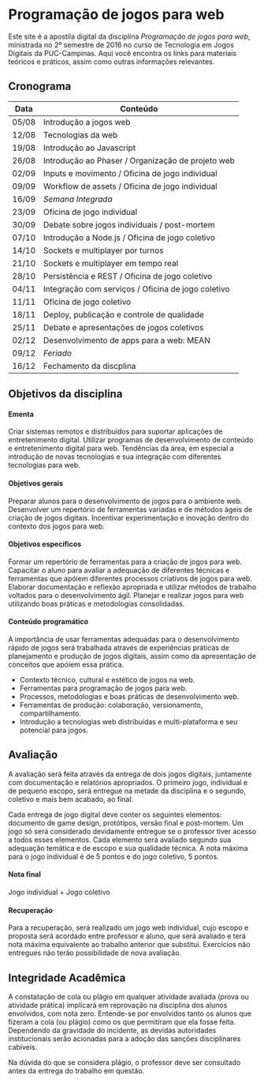 # Programação de jogos para web

<!--<center>![](imgs/singing.gif)</center>-->

Este site é a apostila digital da disciplina *Programação de jogos para web*, ministrada no 2º semestre de 2016 no curso de Tecnologia em Jogos Digitais da PUC-Campinas. Aqui você encontra os links para materiais teóricos e práticos, assim como outras informações relevantes.

## Cronograma

| Data  | Conteúdo                                           |
|-------|----------------------------------------------------|
| 05/08 | Introdução a jogos web                             |
| 12/08 | Tecnologias da web                                 |
| 19/08 | Introdução ao Javascript                           |
| 26/08 | Introdução ao Phaser / Organização de projeto web  |
| 02/09 | Inputs e movimento / Oficina de jogo individual    |
| 09/09 | Workflow de assets / Oficina de jogo individual    |
| 16/09 | *Semana Integrada*                                 |
| 23/09 | Oficina de jogo individual                         |
| 30/09 | Debate sobre jogos individuais / post-mortem       |
| 07/10 | Introdução a Node.js / Oficina de jogo coletivo    |
| 14/10 | Sockets e multiplayer por turnos                   |
| 21/10 | Sockets e multiplayer em tempo real                |
| 28/10 | Persistência e REST / Oficina de jogo coletivo     |
| 04/11 | Integração com serviços / Oficina de jogo coletivo |
| 11/11 | Oficina de jogo coletivo                           |
| 18/11 | Deploy, publicação e controle de qualidade         |
| 25/11 | Debate e apresentações de jogos coletivos          |
| 02/12 | Desenvolvimento de apps para a web: MEAN           |
| 09/12 | *Feriado*                                          |
| 16/12 | Fechamento da discplina                            |

## Objetivos da disciplina

#### Ementa

Criar sistemas remotos e distribuídos para suportar aplicações de entretenimento digital. Utilizar programas de desenvolvimento de conteúdo e entretenimento digital para web. Tendências da área, em especial a introdução de novas tecnologias e sua integração com diferentes tecnologias para web.

#### Objetivos gerais

Preparar alunos para o desenvolvimento de jogos para o ambiente web. Desenvolver um repertório de ferramentas variadas e de métodos ágeis de criação de jogos digitais. Incentivar experimentação e inovação dentro do contexto dos jogos para web.

#### Objetivos específicos

Formar um repertório de ferramentas para a criação de jogos para web. Capacitar o aluno para avaliar a adequação de diferentes técnicas e ferramentas que apóiem diferentes processos criativos de jogos para web. Elaborar documentação e reflexão apropriada e utilizar métodos de trabalho voltados para o desenvolvimento ágil. Planejar e realizar jogos para web utilizando boas práticas e metodologias consolidadas.

#### Conteúdo programático

A importância de usar ferramentas adequadas para o desenvolvimento rápido de jogos será trabalhada através de experiências práticas de planejamento e produção de jogos digitais, assim como da apresentação de conceitos que apóiem essa prática.

- Contexto técnico, cultural e estético de jogos na web.
- Ferramentas para programação de jogos para web.
- Processos, metodologias e boas práticas de desenvolvimento web.
- Ferramentas de produção: colaboração, versionamento, compartilhamento.
- Introdução a tecnologias web distribuídas e multi-plataforma e seu potencial para jogos.

## Avaliação

A avaliação será feita através da entrega de dois jogos digitais, juntamente com documentação e relatórios apropriados. O primeiro jogo, individual e de pequeno escopo, será entregue na metade da disciplina e o segundo, coletivo e mais bem acabado, ao final.

Cada entrega de jogo digital deve conter os seguintes elementos: documento de game design, protótipos, versão final e post-mortem. Um jogo só será considerado devidamente entregue se o professor tiver acesso a todos esses elementos. Cada elemento será avaliado segundo sua adequação temática e de escopo e sua qualidade técnica. A nota máxima para o jogo individual é de 5 pontos e do jogo coletivo, 5 pontos.

#### Nota final  

Jogo individual + Jogo coletivo

#### Recuperação

Para a recuperação, será realizado um jogo web individual, cujo escopo e proposta será acordado entre professor e aluno, que será avaliado e terá nota máxima equivalente ao trabalho anterior que substitui. Exercícios não entregues não terão possibilidade de nova avaliação.

## Integridade Acadêmica

A constatação de cola ou plágio em qualquer atividade avaliada (prova ou atividade prática) implicará em reprovação na disciplina dos alunos envolvidos, com nota zero. Entende-se por envolvidos tanto os alunos que fizeram a cola (ou plágio) como os que permitiram que ela fosse feita. Dependendo da gravidade do incidente, as devidas autoridades institucionais serão acionadas para a adoção das sanções disciplinares cabíveis.

Na dúvida do que se considera plágio, o professor deve ser consultado antes da entrega do trabalho em questão.

